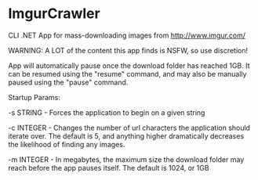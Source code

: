# ImgurCrawler

CLI .NET App for mass-downloading images from http://www.imgur.com/

WARNING: A LOT of the content this app finds is NSFW, so use discretion!

App will automatically pause once the download folder has reached 1GB. It can be resumed using the "resume" command, and may also be manually paused using the "pause" command.

Startup Params:

-s STRING - Forces the application to begin on a given string

-c INTEGER - Changes the number of url characters the application should iterate over. The default is 5, and anything higher dramatically decreases the likelihood of finding any images.

-m INTEGER - In megabytes, the maximum size the download folder may reach before the app pauses itself. The default is 1024, or 1GB
